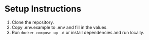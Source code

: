 # Setup Instructions

1. Clone the repository.
2. Copy .env.example to .env and fill in the values.
3. Run `docker-compose up -d` or install dependencies and run locally.